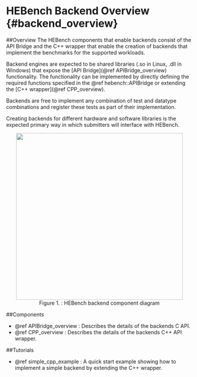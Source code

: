 HEBench Backend Overview                {#backend_overview}
========================

##Overview
The HEBench components that enable backends consist of the API Bridge and the C++ wrapper that enable the creation of backends that implement the benchmarks for the supported workloads.
 
Backend engines are expected to be shared libraries (.so in Linux, .dll in Windows) that expose the [API Bridge](@ref APIBridge_overview) functionality. The functionality can be implemented by directly defining the required functions specified in the @ref hebench::APIBridge or extending the [C++ wrapper](@ref CPP_overview).

Backends are free to implement any combination of test and datatype combinations and register these tests as part of their implementation.

Creating backends for different hardware and software libraries is the expected primary way in which submitters will interface with HEBench.

<div align="center">
  <img width="450" src="architecture_diagram_backend_1.png" /><br>
  <span>Figure 1. : HEBench backend component diagram</span>
</div>

##Components
 - @ref APIBridge_overview : Describes the details of the backends C API.
 - @ref CPP_overview : Describes the details of the backends C++ API wrapper.
 
##Tutorials
 - @ref simple_cpp_example : A quick start example showing how to implement a simple backend by extending the C++ wrapper.
